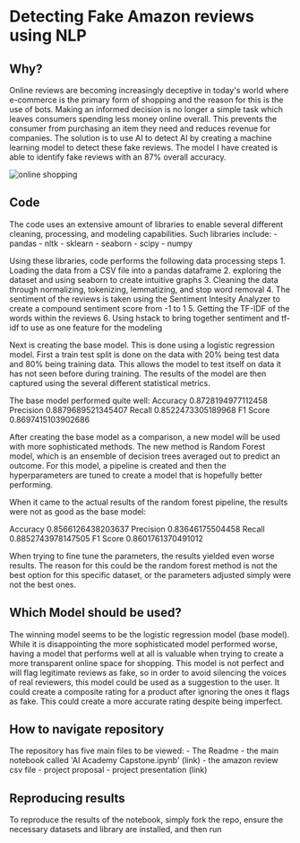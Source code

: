 # Detecting Fake Amazon reviews using NLP


## Why?

Online reviews are becoming increasingly deceptive in today's world where 
e-commerce is the primary form of shopping and the reason for this is the use
of bots. Making an informed decision is no longer a simple task which leaves 
consumers spending less money online overall. This prevents the consumer from
purchasing an item they need and reduces revenue for companies. The solution
is to use AI to detect AI by creating a machine learning model to detect these
fake reviews. The model I have created is able to identify fake reviews with
an 87% overall accuracy.

![online shopping](AI_Academy_Capstone/readme_banner.jpeg)

## Code
The code uses an extensive amount of libraries to enable several different 
cleaning, processing, and modeling capabilities. Such libraries include:
    - pandas
    - nltk
    - sklearn
    - seaborn
    - scipy
    - numpy

Using these libraries, code performs the following data processing steps
    1. Loading the data from a CSV file into a pandas dataframe
    2. exploring the dataset and using seaborn to create intuitive graphs
    3. Cleaning the data through normalizing, tokenizing, lemmatizing, and 
       stop word removal
    4. The sentiment of the reviews is taken using the Sentiment Intesity 
       Analyzer to create a compound sentiment score from -1 to 1
    5. Getting the TF-IDF of the words within the reviews
    6. Using hstack to bring together sentiment and tf-idf to use as one 
       feature for the modeling

Next is creating the base model. This is done using a logistic regression model.
First a train test split is done on the data with 20% being test data and 80%
being training data. This allows the model to test itself on data it has not 
seen before during training. The results of the model are then captured using
the several different statistical metrics. 

The base model performed quite well:
Accuracy 0.8728194977112458
Precision 0.8879689521345407 
Recall 0.8522473305189968 
F1 Score 0.8697415103902686

After creating the base model as a comparison, a new model will be used with 
more sophisticated methods. The new method is Random Forest model, which is an
ensemble of decision trees averaged out to predict an outcome. For this model,
a pipeline is created and then the hyperparameters are tuned to create a model
that is hopefully better performing. 

When it came to the actual results of the random forest pipeline, the results 
were not as good as the base model:

Accuracy 0.8566126438203637
Precision 0.83646175504458
Recall 0.8852743978147505
F1 Score 0.8601761370491012

When trying to fine tune the parameters, the results yielded even worse 
results. The reason for this could be the random forest method is not the best
option for this specific dataset, or the parameters adjusted simply were not
the best ones. 

## Which Model should be used?

The winning model seems to be the logistic regression model (base model). While
it is disappointing the more sophisticated model performed worse, having a 
model that performs well at all is valuable when trying to create a more 
transparent online space for shopping. This model is not perfect and will flag
legitimate reviews as fake, so in order to avoid silencing the voices of real
reviewers, this model could be used as a suggestion to the user. It could create
a composite rating for a product after ignoring the ones it flags as fake. 
This could create a more accurate rating despite being imperfect. 


## How to navigate repository
The repository has five main files to be viewed:
    - The Readme 
    - the main notebook called 'AI Academy Capstone.ipynb' (link)
    - the amazon review csv file
    - project proposal
    - project presentation (link)
    
## Reproducing results
To reproduce the results of the notebook, simply fork the repo, ensure the
necessary datasets and library are installed, and then run
    

